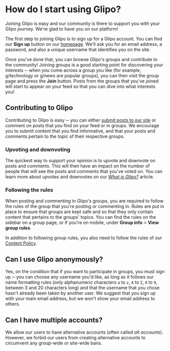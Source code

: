 # How do I start using Glipo?
Joining Glipo is easy and our community is there to support you with your Glipo journey. We're glad to have you on our platform!

The first step to joining Glipo is to sign up for a Glipo account. You can find our **Sign up** button on our [homepage](/). We'll ask you for an email address, a password, and also a unique username that identifies you on the site.

Once you've done that, you can browse Glipo's groups and contribute to the community! Joining groups is a good starting point for discovering your interests ─ when you come across a group you like (for example, g/technology or g/news are popular groups), you can then visit the group page and press the **Join** button. Posts from the groups that you've joined will start to appear on your feed so that you can dive into what interests you!

## Contributing to Glipo
Contributing to Glipo is easy ─ you can either [submit posts to our site](/submit) or comment on posts that you find on your feed or in groups. We encourage you to submit content that you find informative, and that your posts and comments pertain to the topic of their respective groups.

### Upvoting and downvoting
The quickest way to support your opinion is to upvote and downvote on posts and comments. This will then have an impact on the number of people that will see the posts and comments that you've voted on. You can learn more about upvotes and downvotes on our [_What is Glipo?_](?article=whatisglipo.md) article.

### Following the rules
When posting and commenting in Glipo's groups, you are required to follow the rules of the group that you're posting or commenting in. Rules are put in place to ensure that groups are kept safe and so that they only contain content that pertains to the groups' topics. You can find the rules on the sidebar on a group page, or if you're on mobile, under **Group info** > **View group rules**.

In addition to following group rules, you also need to follow the rules of our [Content Policy](?article=contentpolicy.md).

## Can I use Glipo anonymously?
Yes, on the condition that if you want to participate in groups, you must sign up ─ you can choose any username you'd like, as long as it follows our name formatting rules (only alphanumeric characters `a` to `z`, `A` to `Z`, `0` to `9`, between 3 and 20 characters long) and that the username that you chose hasn't already been taken by another user. We suggest that you sign up with your main email address, but we won't show your email address to others.

## Can I have multiple accounts?
We allow our users to have alternative accounts (often called _alt accounts_). However, we forbid our users from creating alternative accounts to circumvent any group-wide or site-wide bans.